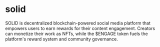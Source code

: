# solid
 SOLID is decentralized blockchain-powered social media platform that empowers users to earn rewards for their content engagement. Creators can monetize their work as NFTs, while the $ENGAGE token fuels the platform's reward system and community governance.
